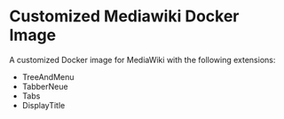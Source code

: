 # Customized Mediawiki Docker Image
A customized Docker image for MediaWiki with the following extensions:
- TreeAndMenu
- TabberNeue
- Tabs
- DisplayTitle

